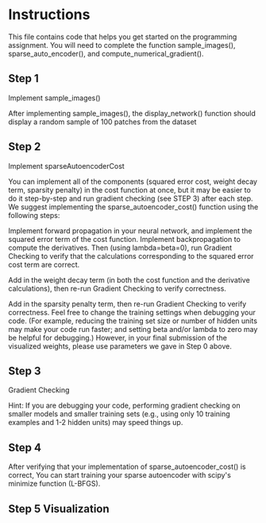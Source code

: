 # Instructions
This file contains code that helps you get started on the programming assignment. You will need to complete the function sample_images(), sparse_auto_encoder(), and compute_numerical_gradient().

## Step 1
Implement sample_images()

After implementing sample_images(), the display_network() function should display a random sample of 100 patches from the dataset

## Step 2
Implement sparseAutoencoderCost

You can implement all of the components (squared error cost, weight decay term, sparsity penalty) in the cost function at once, but it may be easier to do it step-by-step and run gradient checking (see STEP 3) after each step. We suggest implementing the sparse_autoencoder_cost() function using the following steps:

Implement forward propagation in your neural network, and implement the squared error term of the cost function. Implement backpropagation to compute the derivatives. Then (using lambda=beta=0), run Gradient Checking to verify that the calculations corresponding to the squared error cost term are correct.

Add in the weight decay term (in both the cost function and the derivative calculations), then re-run Gradient Checking to verify correctness.

Add in the sparsity penalty term, then re-run Gradient Checking to verify correctness. Feel free to change the training settings when debugging your code. (For example, reducing the training set size or number of hidden units may make your code run faster; and setting beta and/or lambda to zero may be helpful for debugging.) However, in your final submission of the visualized weights, please use parameters we gave in Step 0 above.

## Step 3
Gradient Checking

Hint: If you are debugging your code, performing gradient checking on smaller models and smaller training sets (e.g., using only 10 training examples and 1-2 hidden units) may speed things up.

## Step 4
After verifying that your implementation of sparse_autoencoder_cost() is correct, You can start training your sparse autoencoder with scipy's minimize function (L-BFGS).

## Step 5 Visualization
